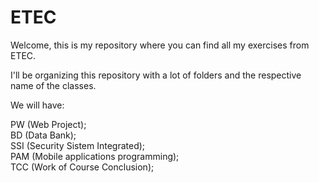 # ETEC
 Welcome, this is my repository where you can find all my exercises from ETEC.
 
 I'll be organizing this repository with a lot of folders and the respective name of the classes.
 
 We will have:
 
 PW (Web Project);</br>
 BD (Data Bank);</br>
 SSI (Security Sistem Integrated);</br>
 PAM (Mobile applications programming);</br>
 TCC (Work of Course Conclusion);</br>

